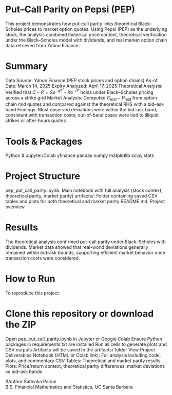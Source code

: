 # Put–Call Parity on Pepsi (PEP)
This project demonstrates how put–call parity links theoretical Black–Scholes prices to market option quotes. Using Pepsi (PEP) as the underlying stock, the analysis combined historical price context, theoretical verification under the Black–Scholes model with dividends, and real market option chain data retrieved from Yahoo Finance.

# Summary
Data Source: Yahoo Finance (PEP stock prices and option chains)
As-of Date: March 14, 2025
Expiry Analyzed: April 17, 2025
Theoretical Analysis: Verified that $C - P = S e^{-qT} - K e^{-rT}$ holds under Black–Scholes pricing across a strike grid
Market Analysis: Computed $C_{\text{mid}} - P_{\text{mid}}$ from option chain mid quotes and compared against the theoretical RHS with a bid–ask band
Findings: Most observed deviations were within the bid–ask band, consistent with transaction costs; out-of-band cases were tied to illiquid strikes or after-hours quotes

# Tools & Packages
Python & Jupyter/Colab
yfinance
pandas
numpy
matplotlib
scipy.stats

# Project Structure
pep_put_call_parity.ipynb: Main notebook with full analysis (stock context, theoretical parity, market parity)
artifacts/: Folder containing saved CSV tables and plots for both theoretical and market parity
README.md: Project overview

# Results
The theoretical analysis confirmed put–call parity under Black–Scholes with dividends. Market data showed that real-world deviations generally remained within bid–ask bounds, supporting efficient market behavior once transaction costs were considered.

# How to Run
To reproduce this project:

# Clone this repository or download the ZIP
Open pep_put_call_parity.ipynb in Jupyter or Google Colab
Ensure Python packages in requirements.txt are installed
Run all cells to generate plots and CSV outputs
Artifacts will be saved to the artifacts/ folder
View Project Deliverables
Notebook (HTML or Colab link): Full analysis including code, plots, and commentary
CSV Tables: Theoretical and market parity results
Plots: Price/return context, theoretical parity differences, market deviations vs bid–ask bands

#Author
Sathvika Parimi  
B.S. Financial Mathematics and Statistics, UC Santa Barbara
